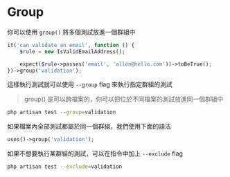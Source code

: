 # Group

你可以使用 `group()` 將多個測試放進一個群組中

```php
it('can validate an email', function () {
    $rule = new IsValidEmailAddress();

    expect($rule->passes('email', 'allen@hello.com'))->toBeTrue();
})->group('validation');
```

這樣執行測試就可以使用 `--group` flag 來執行指定群組的測試

> group() 是可以跨檔案的，你可以把位於不同檔案的測試放進同一個群組中

```bash
php artisan test --group=validation
```

如果檔案內全部測試都屬於同一個群組，我們使用下面的語法

```php
uses()->group('validation');
```

如果不想要執行某群組的測試，可以在指令中加上 `--exclude` flag

```bash
php artisan test --exclude=validation
```
